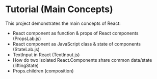 # Tutorial (Main Concepts)

This project demonstrates the main concepts of React:
<ul>
    <li>React component as function & props of React components (PropsLab.js)</li>
    <li>React component as JavaScript class & state of components (StateLab.js)</li>
    <li>TextInput in React (TextInput.js)</li>
    <li>How do two isolated React.Components share common data/state (liftingState)</li>
    <li>Props.children (composition)</li>
</ul>
